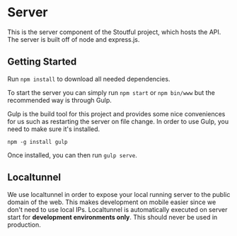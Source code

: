 # Server
This is the server component of the Stoutful project, which hosts the API. The server is built off of node and express.js.

## Getting Started
Run `npm install` to download all needed dependencies.

To start the server you can simply run `npm start` or `npm bin/www` but the recommended way is through Gulp.

Gulp is the build tool for this project and provides some nice conveniences for us such as restarting the server on file change. In order to use Gulp, you need to make sure it's installed.

```
npm -g install gulp
```
Once installed, you can then run `gulp serve`.

## Localtunnel
We use localtunnel in order to expose your local running server to the public domain of the web. This makes development on mobile easier since we don't need to use local IPs. Localtunnel is automatically executed on server start for **development environments only**. This should never be used in production.
